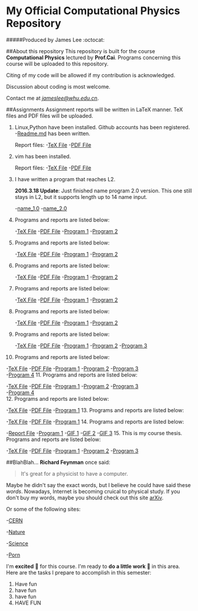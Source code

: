 # My Official Computational Physics Repository
#####Produced by James Lee :octocat:

##About this repository
This repository is built for the course **Computational Physics** lectured by **Prof.Cai**.
Programs concerning this course will be uploaded to this repository.

Citing of my code will be allowed if my contribution is acknowledged.

Discussion about coding is most welcome. 

Contact me at *jameslee@whu.edu.cn*.

##Assignments
Assignment reports will be written in LaTeX manner. TeX files and PDF files will be uploaded.

1. Linux,Python have been installed. Github accounts has been registered. -[Readme.md](https://github.com/jamesofey/computationalphysics_N2013301020164/edit/master/README.md) has been written. 
   
   Report files: 
   -[TeX File](https://github.com/jamesofey/computationalphysics_N2013301020164/blob/master/Report_1.tex)
   -[PDF File](https://github.com/jamesofey/computationalphysics_N2013301020164/blob/master/Report_1.pdf)
2. vim has been installed.
 
   Report files:
   -[TeX File](https://github.com/jamesofey/computationalphysics_N2013301020164/blob/master/Report_2.tex)
   -[PDF File](https://github.com/jamesofey/computationalphysics_N2013301020164/blob/master/Report_2.pdf)
3. I have written a program that reaches L2.
    
   **2016.3.18 Update**: Just finished name program 2.0 version. This one still stays in L2, but it supports length up to 14 name input.

   -[name_1.0](https://github.com/jamesofey/computationalphysics_N2013301020164/blob/master/name_1.0.py)
   -[name_2.0](https://github.com/jamesofey/computationalphysics_N2013301020164/blob/master/name_2.0.py)
4. Programs and reports are listed below:

   -[TeX File](https://github.com/jamesofey/computationalphysics_N2013301020164/blob/master/Assignment%204.tex)
   -[PDF File](https://github.com/jamesofey/computationalphysics_N2013301020164/blob/master/Assignment%204.pdf)
   -[Program 1](https://github.com/jamesofey/computationalphysics_N2013301020164/blob/master/gamma.py)
   -[Program 2](https://github.com/jamesofey/computationalphysics_N2013301020164/blob/master/friction.py)
5. Programs and reports are listed below:

   -[TeX File](https://github.com/jamesofey/computationalphysics_N2013301020164/blob/master/Assignment%205.tex)
   -[PDF File](https://github.com/jamesofey/computationalphysics_N2013301020164/blob/master/Assignment%205.pdf)
   -[Program 1](https://github.com/jamesofey/computationalphysics_N2013301020164/blob/master/population.py)
   -[Program 2](https://github.com/jamesofey/computationalphysics_N2013301020164/blob/master/population_2.py)
6. Programs and reports are listed below:

   -[TeX File](https://github.com/jamesofey/computationalphysics_N2013301020164/blob/master/Assignment%206.tex)
   -[PDF File](https://github.com/jamesofey/computationalphysics_N2013301020164/blob/master/Assignment%206.pdf)
   -[Program 1](https://github.com/jamesofey/computationalphysics_N2013301020164/blob/master/projectile_1.py)
   -[Program 2](https://github.com/jamesofey/computationalphysics_N2013301020164/blob/master/projectile_2.py)
7. Programs and reports are listed below:

   -[TeX File](https://github.com/jamesofey/computationalphysics_N2013301020164/blob/master/Assignment%207.tex)
   -[PDF File](https://github.com/jamesofey/computationalphysics_N2013301020164/blob/master/Assignment%207.pdf)
   -[Program 1](https://github.com/jamesofey/computationalphysics_N2013301020164/blob/master/baseball_1.py)
   -[Program 2](https://github.com/jamesofey/computationalphysics_N2013301020164/blob/master/baseball_2.py)
8. Programs and reports are listed below:

   -[TeX File](https://github.com/jamesofey/computationalphysics_N2013301020164/blob/master/Assignment%208.tex)
   -[PDF File](https://github.com/jamesofey/computationalphysics_N2013301020164/blob/master/Assignment%208.pdf)
   -[Program 1](https://github.com/jamesofey/computationalphysics_N2013301020164/blob/master/pendulum_1.py)
   -[Program 2](https://github.com/jamesofey/computationalphysics_N2013301020164/blob/master/pendulum_2.py)   
9. Programs and reports are listed below:

   -[TeX File](https://github.com/jamesofey/computationalphysics_N2013301020164/blob/master/Assignment%209.tex)
   -[PDF File](https://github.com/jamesofey/computationalphysics_N2013301020164/blob/master/Assignment%209.pdf)
   -[Program 1](https://github.com/jamesofey/computationalphysics_N2013301020164/blob/master/chaotic_pend1.py)
   -[Program 2](https://github.com/jamesofey/computationalphysics_N2013301020164/blob/master/chaotic_pend2.py) 
   -[Program 3](https://github.com/jamesofey/computationalphysics_N2013301020164/blob/master/chaotic_pend3.py)
10. Programs and reports are listed below:

   -[TeX File](https://github.com/jamesofey/computationalphysics_N2013301020164/blob/master/Assignment%2010.tex)
   -[PDF File](https://github.com/jamesofey/computationalphysics_N2013301020164/blob/master/Assignment%2010.pdf)
   -[Program 1](https://github.com/jamesofey/computationalphysics_N2013301020164/blob/master/Lorenz_1.py)
   -[Program 2](https://github.com/jamesofey/computationalphysics_N2013301020164/blob/master/Lorenz_2.py) 
   -[Program 3](https://github.com/jamesofey/computationalphysics_N2013301020164/blob/master/Lorenz_3.py)   
   -[Program 4](https://github.com/jamesofey/computationalphysics_N2013301020164/blob/master/Lorenz_4.py)
11. Programs and reports are listed below:

   -[TeX File](https://github.com/jamesofey/computationalphysics_N2013301020164/blob/master/Assignment%2011.tex)
   -[PDF File](https://github.com/jamesofey/computationalphysics_N2013301020164/blob/master/Assignment%2011.pdf)
   -[Program 1](https://github.com/jamesofey/computationalphysics_N2013301020164/blob/master/mercury_1.py)
   -[Program 2](https://github.com/jamesofey/computationalphysics_N2013301020164/blob/master/mercury_2.py) 
   -[Program 3](https://github.com/jamesofey/computationalphysics_N2013301020164/blob/master/mercury_3.py)   
   -[Program 4](https://github.com/jamesofey/computationalphysics_N2013301020164/blob/master/mercury_4.py)  
12. Programs and reports are listed below:

   -[TeX File](https://github.com/jamesofey/computationalphysics_N2013301020164/blob/master/Assignment%2012.tex)
   -[PDF File](https://github.com/jamesofey/computationalphysics_N2013301020164/blob/master/Assignment%2012.pdf)
   -[Program 1](https://github.com/jamesofey/computationalphysics_N2013301020164/blob/master/threebodies_1.py)
13. Programs and reports are listed below:

   -[TeX File](https://github.com/jamesofey/computationalphysics_N2013301020164/blob/master/Assignment%2013.tex)
   -[PDF File](https://github.com/jamesofey/computationalphysics_N2013301020164/blob/master/Assignment%2013.pdf)
   -[Program 1](https://github.com/jamesofey/computationalphysics_N2013301020164/blob/master/laplace.py)
14. Programs and reports are listed below:

   -[Report File](https://www.zybuluo.com/Jamesofey/note/413101)
   -[Program 1](https://github.com/jamesofey/computationalphysics_N2013301020164/blob/master/Wave.py)
   -[GIF 1](https://github.com/jamesofey/computationalphysics_N2013301020164/blob/master/Gauss.gif)
   -[GIF 2](https://github.com/jamesofey/computationalphysics_N2013301020164/blob/master/Gauss_2.gif)
   -[GIF 3](https://github.com/jamesofey/computationalphysics_N2013301020164/blob/master/Gauss_3.gif)
15. This is my course thesis. Programs and reports are listed below:

   -[TeX File](https://github.com/jamesofey/computationalphysics_N2013301020164/blob/master/Thesis.tex)
   -[PDF File](https://github.com/jamesofey/computationalphysics_N2013301020164/blob/master/Thesis.pdf)
   -[Program 1](https://github.com/jamesofey/computationalphysics_N2013301020164/blob/master/white_dwarf_1.py)
   -[Program 2](https://github.com/jamesofey/computationalphysics_N2013301020164/blob/master/white_dwarf_2.py) 
   -[Program 3](https://github.com/jamesofey/computationalphysics_N2013301020164/blob/master/density_3d_plot.nb)
   
##BlahBlah...
**Richard Feynman** once said:
>It's great for a physicist to have a computer.

Maybe he didn't say the exact words, but I believe he could have said these *words*.
Nowadays, Internet is becoming cruical to physical study.
If you don't buy my words, maybe you should check out this site [arXiv](http://arxiv.org/).

Or some of the following sites:

-[CERN](http://home.cern/)

-[Nature](http://www.nature.com/index.html)

-[Science](http://www.sciencemag.org/)

-[Porn](http://journals.aps.org/about)

I'm **excited** :frog: for this course. I'm ready to **do a little work** :frog: in this area.
Here are the tasks I prepare to accomplish in this semester:

1. Have fun
  1. have fun
  2. have fun
2. HAVE FUN
